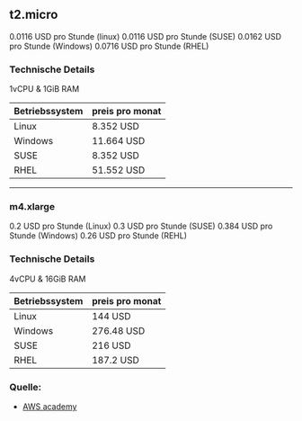 ## t2.micro 
0.0116 USD pro Stunde (linux)
0.0116 USD pro Stunde (SUSE)
0.0162 USD pro Stunde (Windows)
0.0716 USD pro Stunde (RHEL)


### Technische Details

1vCPU & 1GiB RAM

| Betriebssystem | preis pro monat | 
|----------------|-----------------|
| Linux | 8.352 USD | 
| Windows | 11.664 USD |
| SUSE | 8.352 USD |
| RHEL | 51.552 USD |

---

### m4.xlarge
0.2 USD pro Stunde (Linux)
0.3 USD pro Stunde (SUSE)
0.384 USD pro Stunde (Windows)
0.26 USD pro Stunde (REHL)


### Technische Details

4vCPU & 16GiB RAM

| Betriebssystem | preis pro monat |
|----------------|-----------------|
| Linux | 144 USD |
| Windows | 276.48 USD |
| SUSE | 216 USD |
| RHEL | 187.2 USD |

### Quelle:
- [AWS academy](https://us-east-1.console.aws.amazon.com/ec2/home?region=us-east-1#LaunchInstances:)

